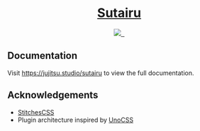 <p align="center">
  <a href="https://jujitsu.studio/sutairu">
    <h1 align="center">Sutairu</h1>
  </a>
</p>

<p align="center">
  <a aria-label="jujitsu.studio" href="https://jujitsu.sutdio/">
    <img src="https://img.shields.io/badge/MADE%20BY%20JUJITSU.STUDIO-000000.svg?style=for-the-badge&labelColor=000">
  </a>
  <a aria-label="NPM version" href="https://npmjs.com/org/sutairu">
    <img alt="" src="https://img.shields.io/npm/v/%40sutairu%2Fcore.svg?style=for-the-badge&labelColor=000000">
  </a>
  <a aria-label="License" href="https://github.com/jujitsustudio/sutairu/blob/main/LICENSE">
    <img alt="" src="https://img.shields.io/npm/l/%40sutairu%2Fcore.svg?style=for-the-badge&labelColor=000000&color=">
  </a>
</p>

<!-- > Stititces + Server Support = Sutairu

Sutairu is an extended version of Stitches that has bundle-time server support. This means that you can use Stitches in your server-side code and have it work as expected. -->

## Documentation

Visit https://jujitsu.studio/sutairu to view the full documentation.

## Acknowledgements

- [StitchesCSS](https://stitches.dev)
- Plugin architecture inspired by [UnoCSS](https://unocss.dev)